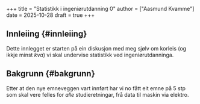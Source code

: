 +++
title = "Statistikk i ingeniørutdanning 0"
author = ["Aasmund Kvamme"]
date = 2025-10-28
draft = true
+++

## Innleiing {#innleiing}

Dette innlegget er starten på ein diskusjon med meg sjølv om korleis (og ikkje minst _kva_) vi skal undervise statistikk ved ingeniørutdanninga.


## Bakgrunn {#bakgrunn}

Etter at den nye emneveggen vart innført har vi no fått eit emne på 5 stp som skal vere felles for _alle_ studieretningar, frå data til maskin via elektro.
